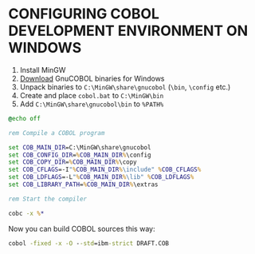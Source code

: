 # CONFIGURING COBOL DEVELOPMENT ENVIRONMENT ON WINDOWS

1. Install MinGW
1. [Download](https://www.arnoldtrembley.com/GnuCOBOL.htm) GnuCOBOL binaries for Windows
1. Unpack binaries to `C:\MinGW\share\gnucobol` (`\bin`, `\config` etc.)
1. Create and place `cobol.bat` to `C:\MinGW\bin`
1. Add `C:\MinGW\share\gnucobol\bin` to `%PATH%`

```bat
@echo off

rem Compile a COBOL program

set COB_MAIN_DIR=C:\MinGW\share\gnucobol
set COB_CONFIG_DIR=%COB_MAIN_DIR%\config
set COB_COPY_DIR=%COB_MAIN_DIR%\copy
set COB_CFLAGS=-I"%COB_MAIN_DIR%\include" %COB_CFLAGS%
set COB_LDFLAGS=-L"%COB_MAIN_DIR%\lib" %COB_LDFLAGS%
set COB_LIBRARY_PATH=%COB_MAIN_DIR%\extras

rem Start the compiler

cobc -x %*
```

Now you can build COBOL sources this way:
```cmd
cobol -fixed -x -O --std=ibm-strict DRAFT.COB
```